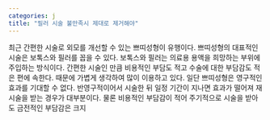 ```yaml
---
categories: j
title: "필러 시술 불만족시 제대로 제거해야"
---
```

최근 간편한 시술로 외모를 개선할 수 있는 쁘띠성형이 유행이다. 쁘띠성형의 대표적인 시술은 보톡스와 필러를 꼽을 수 있다. 보톡스와 필러는 의료용 용액을 희망하는 부위에 주입하는 방식이다. 간편한 시술인 만큼 비용적인 부담도 적고 수술에 대한 부담감도 적은 편에 속한다. 때문에 가볍게 생각하여 많이 이용하고 있다. 일단 쁘띠성형은 영구적인 효과를 기대할 수 없다. 반영구적이어서 시술한 뒤 일정 기간이 지나면 효과가 떨어져 재 시술을 받는 경우가 대부분이다. 물론 비용적인 부담감이 적어 주기적으로 시술을 받아도 금전적인 부담감은 크지